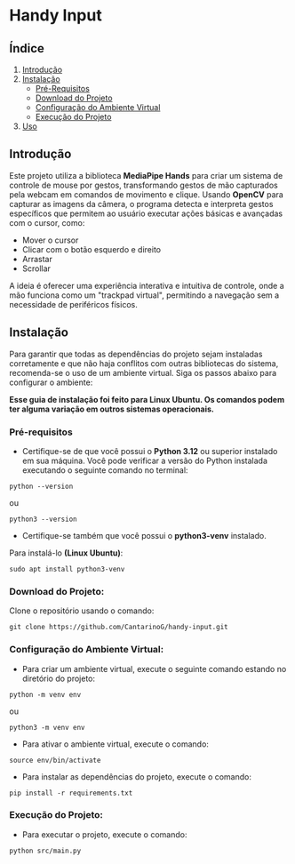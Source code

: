 # Handy Input

## Índice
1. [Introdução](#introdução)
2. [Instalação](#instalação)
    - [Pré-Requisitos](#pré-requisitos)
    - [Download do Projeto](#download-do-projeto)
    - [Configuração do Ambiente Virtual](#configuração-do-ambiente-virtual)
    - [Execução do Projeto](#execução-do-projeto)
5. [Uso](#uso)

## Introdução

Este projeto utiliza a biblioteca **MediaPipe Hands** para criar um sistema de controle de mouse por gestos, transformando gestos de mão capturados pela webcam em comandos de movimento e clique. Usando **OpenCV** para capturar as imagens da câmera, o programa detecta e interpreta gestos específicos que permitem ao usuário executar ações básicas e avançadas com o cursor, como:

* Mover o cursor
* Clicar com o botão esquerdo e direito
* Arrastar
* Scrollar

A ideia é oferecer uma experiência interativa e intuitiva de controle, onde a mão funciona como um "trackpad virtual", permitindo a navegação sem a necessidade de periféricos físicos.

## Instalação

Para garantir que todas as dependências do projeto sejam instaladas corretamente e que não haja conflitos com outras bibliotecas do sistema, recomenda-se o uso de um ambiente virtual. Siga os passos abaixo para configurar o ambiente:

**Esse guia de instalação foi feito para Linux Ubuntu. Os comandos podem ter alguma variação em outros sistemas operacionais.**

### Pré-requisitos

* Certifique-se de que você possui o **Python 3.12** ou superior instalado em sua máquina. Você pode verificar a versão do Python instalada executando o seguinte comando no terminal:

```
python --version
```

ou

```
python3 --version
```

* Certifique-se também que você possui o **python3-venv** instalado.

Para instalá-lo **(Linux Ubuntu)**:

```
sudo apt install python3-venv
```

### Download do Projeto:

Clone o repositório usando o comando:

```
git clone https://github.com/CantarinoG/handy-input.git
```

### Configuração do Ambiente Virtual:

* Para criar um ambiente virtual, execute o seguinte comando estando no diretório do projeto:

```
python -m venv env
```

ou

```
python3 -m venv env
```

* Para ativar o ambiente virtual, execute o comando:

```
source env/bin/activate
```

* Para instalar as dependências do projeto, execute o comando:

```
pip install -r requirements.txt
```

### Execução do Projeto:

* Para executar o projeto, execute o comando:

```
python src/main.py
```